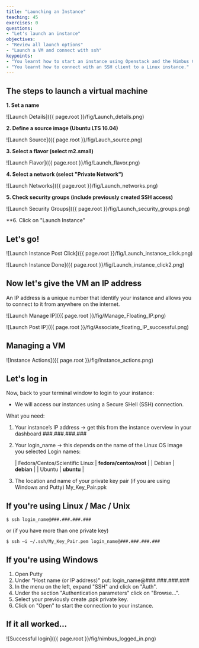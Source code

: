 ```yaml
---
title: "Launching an Instance"
teaching: 45
exercises: 0
questions:
- "Let's launch an instance"
objectives:
- "Review all launch options"
- "Launch a VM and connect with ssh"
keypoints:
- "You learnt how to start an instance using Openstack and the Nimbus Cloud;"
- "You learnt how to connect with an SSH client to a Linux instance."
---
```


## The steps to launch a virtual machine

**1. Set a name**

![Launch Details]({{ page.root }}/fig/Launch_details.png)

**2. Define a source image (Ubuntu LTS 16.04)**

![Launch Source]({{ page.root }}/fig/Lauch_source.png)

**3. Select a flavor (select m2.small)**

![Launch Flavor]({{ page.root }}/fig/Launch_flavor.png)

**4. Select a network (select "Private Network")**

![Launch Networks]({{ page.root }}/fig/Launch_networks.png)

**5. Check security groups (include previously created SSH access)**

![Launch Security Groups]({{ page.root }}/fig/Launch_security_groups.png)

**6. Click on "Launch Instance"

## Let's go!
![Launch Instance Post Click]({{ page.root }}/fig/Launch_instance_click.png)

![Launch Instance Done]({{ page.root }}/fig/Launch_instance_click2.png)

## Now let's give the VM an IP address
An IP address is a unique number that identify your instance and allows you to connect to it from anywhere on the internet.

![Launch Manage IP]({{ page.root }}/fig/Manage_Floating_IP.png)

![Launch Post IP]({{ page.root }}/fig/Associate_floating_IP_successful.png)

## Managing a VM
![Instance Actions]({{ page.root }}/fig/Instance_actions.png)

## Let's log in
Now, back to your terminal window to login to your instance:
* We will access our instances using a Secure SHell (SSH) connection.

What you need:
1. Your instance’s IP address -> get this from the instance overview in your dashboard
    ###.###.###.###

2. Your login_name -> this depends on the name of the Linux OS image you selected
    Login names:

    | Fedora/Centos/Scientific Linux | **fedora/centos/root** |
    | Debian  | **debian** |
    | Ubuntu  | **ubuntu** |

3. The location and name of your private key pair (if you are using Windows and Putty)
    My_Key_Pair.ppk

## If you're using Linux / Mac / Unix

```
$ ssh login_name@###.###.###.### 
```
or (if you have more than one private key)
```
$ ssh –i ~/.ssh/My_Key_Pair.pem login_name@###.###.###.###  
```

## If you're using Windows
  
1. Open Putty
2. Under "Host name (or IP address)" put: login_name@###.###.###.### 
3. In the menu on the left, expand "SSH" and click on "Auth". 
4. Under the section "Authentication parameters" click on "Browse...".
5. Select your previously create .ppk private key. 
6. Click on "Open" to start the connection to your instance. 

## If it all worked...

![Successful login]({{ page.root }}/fig/nimbus_logged_in.png)
